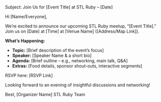 Subject: Join Us for [Event Title] at STL Ruby – [Date]

Hi [Name/Everyone],

We’re excited to announce our upcoming STL Ruby meetup, “[Event Title].” Join us on [Date] at [Time] at [Venue Name] ([Address/Map Link]). 

**What’s Happening:**
- **Topic:** [Brief description of the event’s focus]
- **Speaker:** [Speaker Name & a short bio]
- **Agenda:** [Brief outline – e.g., networking, main talk, Q&A]
- **Extras:** [Food details, sponsor shout-outs, interactive segments]

RSVP here: [RSVP Link]

Looking forward to an evening of insightful discussions and networking!

Best,
[Organizer Name]
STL Ruby Team

